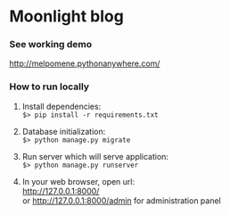 # Moonlight blog

### See working demo

 http://melpomene.pythonanywhere.com/

### How to run locally  

1. Install dependencies:    
`$> pip install -r requirements.txt`

2. Database initialization:    
`$> python manage.py migrate`

3. Run server which will serve application:  
`$> python manage.py runserver`

4. In your web browser, open url:  
http://127.0.0.1:8000/   
or http://127.0.0.1:8000/admin for administration panel  
